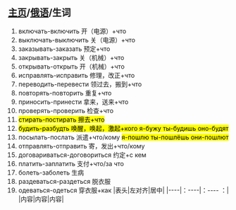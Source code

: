 ## [主页](../README.md)/[俄语](./readme.md)/生词
1. включать-включить 开（电源）+что
2. выключать-выключить 关（电源）+что
3. заказывать-заказать 预定+что
4. закрывать-закрыть 关（机械）+что
5. открывать-открыть 开（机械）+что
6. исправлять-исправить 修理，改正+что
7. переводить-перевести 领过去，搬到+что
8. повторять-повторить 重复+что
9.  приносить-принести 拿来，送来+что
10. проверять-проверить 检查+что
11. <mark>стирать-постирать 擦去+что</mark>
12. <mark>будить-разбудть 唤醒，唤起，激起+кого я-бужу ты-будишь оно-будят</mark>
13. посылать-послать 派遣+что/кому <mark>я-пошлю ты-пошлёшь они-пошлют</mark>
14. отправлять-отправить 寄，发出+что/кому
15. договариваться-договориться 约定+с кем
16. платить-заплатить 支付+что/за что
17. болеть-заболеть 生病
18. раздеваться-раздеться 脱衣服
19. одеваться-одеться 穿衣服+как
|表头|左对齐|居中|
|----|：----|：---- ：|
|内容|内容|内容|
